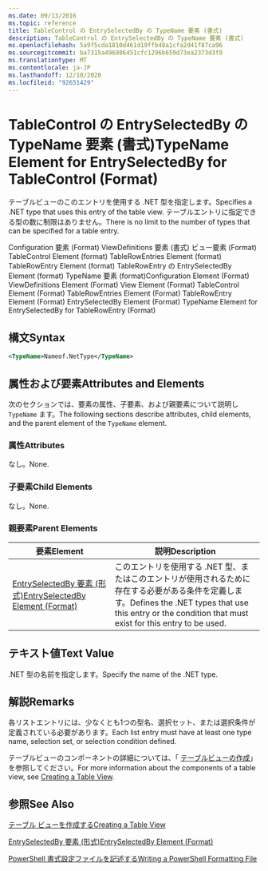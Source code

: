 ```yaml
---
ms.date: 09/13/2016
ms.topic: reference
title: TableControl の EntrySelectedBy の TypeName 要素 (書式)
description: TableControl の EntrySelectedBy の TypeName 要素 (書式)
ms.openlocfilehash: 5a9f5cda1810d461d19ffb48a1cfa2d41f87ca96
ms.sourcegitcommit: ba7315a496986451cfc1296b659d73ea2373d3f0
ms.translationtype: MT
ms.contentlocale: ja-JP
ms.lasthandoff: 12/10/2020
ms.locfileid: "92651429"
---
```

# <a name="typename-element-for-entryselectedby-for-tablecontrol-format"></a><span data-ttu-id="3fe0b-103">TableControl の EntrySelectedBy の TypeName 要素 (書式)</span><span class="sxs-lookup"><span data-stu-id="3fe0b-103">TypeName Element for EntrySelectedBy for TableControl (Format)</span></span>

<span data-ttu-id="3fe0b-104">テーブルビューのこのエントリを使用する .NET 型を指定します。</span><span class="sxs-lookup"><span data-stu-id="3fe0b-104">Specifies a .NET type that uses this entry of the table view.</span></span> <span data-ttu-id="3fe0b-105">テーブルエントリに指定できる型の数に制限はありません。</span><span class="sxs-lookup"><span data-stu-id="3fe0b-105">There is no limit to the number of types that can be specified for a table entry.</span></span>

<span data-ttu-id="3fe0b-106">Configuration 要素 (Format) ViewDefinitions 要素 (書式) ビュー要素 (Format) TableControl Element (format) TableRowEntries Element (format) TableRowEntry Element (format) TableRowEntry の EntrySelectedBy Element (format) TypeName 要素 (format)</span><span class="sxs-lookup"><span data-stu-id="3fe0b-106">Configuration Element (Format) ViewDefinitions Element (Format) View Element (Format) TableControl Element (Format) TableRowEntries Element (Format) TableRowEntry Element (Format) EntrySelectedBy Element (Format) TypeName Element for EntrySelectedBy for TableRowEntry (Format)</span></span>

## <a name="syntax"></a><span data-ttu-id="3fe0b-107">構文</span><span class="sxs-lookup"><span data-stu-id="3fe0b-107">Syntax</span></span>

```xml
<TypeName>Nameof.NetType</TypeName>
```

## <a name="attributes-and-elements"></a><span data-ttu-id="3fe0b-108">属性および要素</span><span class="sxs-lookup"><span data-stu-id="3fe0b-108">Attributes and Elements</span></span>

<span data-ttu-id="3fe0b-109">次のセクションでは、要素の属性、子要素、および親要素について説明し `TypeName` ます。</span><span class="sxs-lookup"><span data-stu-id="3fe0b-109">The following sections describe attributes, child elements, and the parent element of the `TypeName` element.</span></span>

### <a name="attributes"></a><span data-ttu-id="3fe0b-110">属性</span><span class="sxs-lookup"><span data-stu-id="3fe0b-110">Attributes</span></span>

<span data-ttu-id="3fe0b-111">なし。</span><span class="sxs-lookup"><span data-stu-id="3fe0b-111">None.</span></span>

### <a name="child-elements"></a><span data-ttu-id="3fe0b-112">子要素</span><span class="sxs-lookup"><span data-stu-id="3fe0b-112">Child Elements</span></span>

<span data-ttu-id="3fe0b-113">なし。</span><span class="sxs-lookup"><span data-stu-id="3fe0b-113">None.</span></span>

### <a name="parent-elements"></a><span data-ttu-id="3fe0b-114">親要素</span><span class="sxs-lookup"><span data-stu-id="3fe0b-114">Parent Elements</span></span>

|<span data-ttu-id="3fe0b-115">要素</span><span class="sxs-lookup"><span data-stu-id="3fe0b-115">Element</span></span>|<span data-ttu-id="3fe0b-116">説明</span><span class="sxs-lookup"><span data-stu-id="3fe0b-116">Description</span></span>|
|-------------|-----------------|
|[<span data-ttu-id="3fe0b-117">EntrySelectedBy 要素 (形式)</span><span class="sxs-lookup"><span data-stu-id="3fe0b-117">EntrySelectedBy Element (Format)</span></span>](./entryselectedby-element-for-tablerowentry-for-tablecontrol-format.md)|<span data-ttu-id="3fe0b-118">このエントリを使用する .NET 型、またはこのエントリが使用されるために存在する必要がある条件を定義します。</span><span class="sxs-lookup"><span data-stu-id="3fe0b-118">Defines the .NET types that use this entry or the condition that must exist for this entry to be used.</span></span>|

## <a name="text-value"></a><span data-ttu-id="3fe0b-119">テキスト値</span><span class="sxs-lookup"><span data-stu-id="3fe0b-119">Text Value</span></span>

<span data-ttu-id="3fe0b-120">.NET 型の名前を指定します。</span><span class="sxs-lookup"><span data-stu-id="3fe0b-120">Specify the name of the .NET type.</span></span>

## <a name="remarks"></a><span data-ttu-id="3fe0b-121">解説</span><span class="sxs-lookup"><span data-stu-id="3fe0b-121">Remarks</span></span>

<span data-ttu-id="3fe0b-122">各リストエントリには、少なくとも1つの型名、選択セット、または選択条件が定義されている必要があります。</span><span class="sxs-lookup"><span data-stu-id="3fe0b-122">Each list entry must have at least one type name, selection set, or selection condition defined.</span></span>

<span data-ttu-id="3fe0b-123">テーブルビューのコンポーネントの詳細については、「 [テーブルビューの作成](./creating-a-table-view.md)」を参照してください。</span><span class="sxs-lookup"><span data-stu-id="3fe0b-123">For more information about the components of a table view, see [Creating a Table View](./creating-a-table-view.md).</span></span>

## <a name="see-also"></a><span data-ttu-id="3fe0b-124">参照</span><span class="sxs-lookup"><span data-stu-id="3fe0b-124">See Also</span></span>

[<span data-ttu-id="3fe0b-125">テーブル ビューを作成する</span><span class="sxs-lookup"><span data-stu-id="3fe0b-125">Creating a Table View</span></span>](./creating-a-table-view.md)

[<span data-ttu-id="3fe0b-126">EntrySelectedBy 要素 (形式)</span><span class="sxs-lookup"><span data-stu-id="3fe0b-126">EntrySelectedBy Element (Format)</span></span>](./entryselectedby-element-for-tablerowentry-for-tablecontrol-format.md)

[<span data-ttu-id="3fe0b-127">PowerShell 書式設定ファイルを記述する</span><span class="sxs-lookup"><span data-stu-id="3fe0b-127">Writing a PowerShell Formatting File</span></span>](./writing-a-powershell-formatting-file.md)
